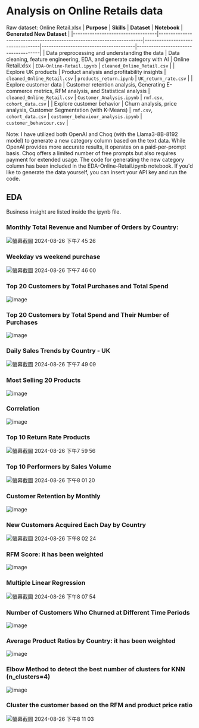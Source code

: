 # Analysis on Online Retails data
Raw dataset: Online Retail.xlsx
| **Purpose**                      | **Skills**                                                            | **Dataset**                     | **Notebook**                          | **Generated New Dataset**           |
|-----------------------------------|-----------------------------------------------------------------------|----------------------------------|---------------------------------------|-------------------------------------|
| Data preprocessing and understanding the data | Data cleaning, feature engineering, EDA, and generate category with AI                             | Online Retail.xlsx               | `EDA-Online-Retail.ipynb`             | `cleaned_Online_Retail.csv`         |
| Explore UK products               | Product analysis and profitability insights                | `cleaned_Online_Retail.csv`      | `products_return.ipynb`               | `UK_return_rate.csv`                |
| Explore customer data             | Customer retention analysis, Generating E-commerce metrics, RFM analysis, and Statistical analysis | `cleaned_Online_Retail.csv`      | `Customer_Analysis.ipynb`            | `rmf.csv`, `cohort_data.csv`        |
| Explore customer behavior         | Churn analysis, price analysis, Customer Segmentation (with K-Means)   | `rmf.csv`, `cohort_data.csv`     | `customer_behaviour_analysis.ipynb`   | `customer_behaviour.csv`            |

Note: I have utilized both OpenAI and Choq (with the Llama3-8B-8192 model) to generate a new category column based on the text data. While OpenAI provides more accurate results, it operates on a paid-per-prompt basis. Choq offers a limited number of free prompts but also requires payment for extended usage. The code for generating the new category column has been included in the EDA-Online-Retail.ipynb notebook. If you'd like to generate the data yourself, you can insert your API key and run the code.

## EDA 
Business insight are listed inside the ipynb file. 

### Monthly Total Revenue and Number of Orders by Country:
![螢幕截圖 2024-08-26 下午7 45 26](https://github.com/user-attachments/assets/feb1dd98-29e3-40fe-9b41-2324d3d673c7)

### Weekday vs weekend purchase
![螢幕截圖 2024-08-26 下午7 46 00](https://github.com/user-attachments/assets/9b065300-9e38-49af-9594-cbb93a889a9a)

### Top 20 Customers by Total Purchases and Total Spend
![image](https://github.com/user-attachments/assets/b143d789-6a03-48e8-9319-ac47d00f5a83)

### Top 20 Customers by Total Spend and Their Number of Purchases
![image](https://github.com/user-attachments/assets/3f5b39b1-d810-4168-8926-f593c7b71539)

### Daily Sales Trends by Country - UK
![螢幕截圖 2024-08-26 下午7 49 09](https://github.com/user-attachments/assets/0dfe2075-4d6b-44ff-ba39-dea0124a4451)

### Most Selling 20 Products
![image](https://github.com/user-attachments/assets/1d7dda9f-79ad-43b2-b2d4-10ddf8691eea)

### Correlation
![image](https://github.com/user-attachments/assets/c9599c56-5e38-49af-84dc-3906c7c004de)

### Top 10 Return Rate Products
![螢幕截圖 2024-08-26 下午7 59 56](https://github.com/user-attachments/assets/7e4f1e5a-084b-45c9-8d28-cce0454f38bf)

### Top 10 Performers by Sales Volume
![螢幕截圖 2024-08-26 下午8 01 20](https://github.com/user-attachments/assets/e1d555b9-3475-41eb-aefb-742fd2e8cd42)

### Customer Retention by Monthly
![image](https://github.com/user-attachments/assets/0f1bf3a4-a28a-461b-954d-8ca1eb2c35d7)

### New Customers Acquired Each Day by Country
![螢幕截圖 2024-08-26 下午8 02 24](https://github.com/user-attachments/assets/27e26567-b390-42f0-8d53-1c28e5839a99)

### RFM Score: it has been weighted
![image](https://github.com/user-attachments/assets/5787de3c-b991-4d75-be7b-8be6afe9da83)

### Multiple Linear Regression
![螢幕截圖 2024-08-26 下午8 07 54](https://github.com/user-attachments/assets/7370346f-5889-4762-b4aa-c00ace90848f)

### Number of Customers Who Churned at Different Time Periods
![image](https://github.com/user-attachments/assets/fc06d47c-9263-44df-91fa-0743734c33ee)

### Average Product Ratios by Country: it has been weighted
![image](https://github.com/user-attachments/assets/c6e289d4-6fcd-4dd4-8773-9227df4bf351)

### Elbow Method to detect the best number of clusters for KNN (n_clusters=4)
![image](https://github.com/user-attachments/assets/f38c37d2-c5a9-4cd3-a3d2-59e78bc43c79)

### Cluster the customer based on the RFM and product price ratio
![螢幕截圖 2024-08-26 下午8 11 03](https://github.com/user-attachments/assets/a430dd38-9f15-4b36-b683-f747ace22dae)







